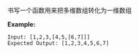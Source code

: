 书写一个函数用来把多维数组转化为一维数组

**Example:**

```
Input: [1,2,3,[4,5,[6,7]]]
Expected Output: [1,2,3,4,5,6,7]
```
